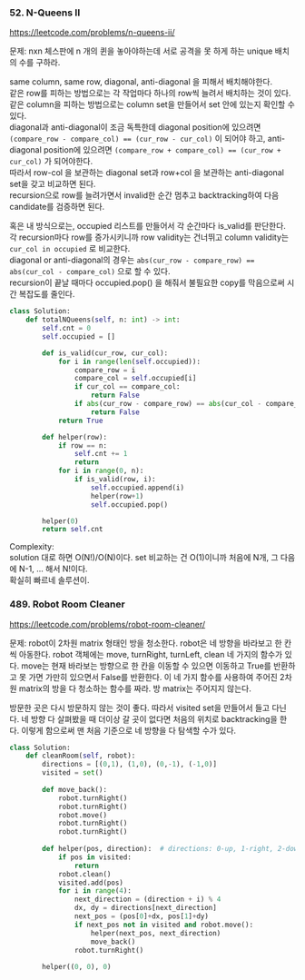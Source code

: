 ### 52. N-Queens II

https://leetcode.com/problems/n-queens-ii/

문제: nxn 체스판에 n 개의 퀸을 놓아야하는데 서로 공격을 못 하게 하는 unique 배치의 수를 구하라.

same column, same row, diagonal, anti-diagonal 을 피해서 배치해야한다.   
같은 row를 피하는 방법으로는 각 작업마다 하나의 row씩 늘려서 배치하는 것이 있다.   
같은 column을 피하는 방법으로는 column set을 만들어서 set 안에 있는지 확인할 수 있다.   
diagonal과 anti-diagonal이 조금 독특한데 diagonal position에 있으려면 `(compare_row - compare_col) == (cur_row - cur_col)` 이 되어야 하고, anti-diagonal position에 있으려면 `(compare_row + compare_col) == (cur_row + cur_col)` 가 되어야한다.   
따라서 row-col 을 보관하는 diagonal set과 row+col 을 보관하는 anti-diagonal set을 갖고 비교하면 된다.   
recursion으로 row를 늘려가면서 invalid한 순간 멈추고 backtracking하여 다음 candidate를 검증하면 된다.   

혹은 내 방식으로는, occupied 리스트를 만들어서 각 순간마다 is_valid를 판단한다.   
각 recursion마다 row를 증가시키니까 row validity는 건너뛰고 column validity는 `cur_col in occupied` 로 비교한다.   
diagonal or anti-diagonal의 경우는 `abs(cur_row - compare_row) == abs(cur_col - compare_col)` 으로 할 수 있다.   
recursion이 끝날 때마다 occupied.pop() 을 해줘서 불필요한 copy를 막음으로써 시간 복잡도를 줄인다.   

```python
class Solution:
    def totalNQueens(self, n: int) -> int:
        self.cnt = 0
        self.occupied = []

        def is_valid(cur_row, cur_col):
            for i in range(len(self.occupied)):
                compare_row = i
                compare_col = self.occupied[i]
                if cur_col == compare_col:
                    return False
                if abs(cur_row - compare_row) == abs(cur_col - compare_col):
                    return False
            return True

        def helper(row):
            if row == n:
                self.cnt += 1
                return
            for i in range(0, n):
                if is_valid(row, i):
                    self.occupied.append(i)
                    helper(row+1)
                    self.occupied.pop()

        helper(0)
        return self.cnt
```

Complexity:   
solution 대로 하면 O(N!)/O(N)이다. set 비교하는 건 O(1)이니까 처음에 N개, 그 다음에 N-1, ... 해서 N!이다.    
확실히 빠르네 솔루션이.


### 489. Robot Room Cleaner

https://leetcode.com/problems/robot-room-cleaner/

문제: robot이 2차원 matrix 형태인 방을 청소한다. robot은 네 방향을 바라보고 한 칸씩 아동한다. 
robot 객체에는 move, turnRight, turnLeft, clean 네 가지의 함수가 있다. move는 현재 바라보는 방향으로 한 칸을 이동할 수 있으면 이동하고 True를 반환하고 못 가면 가만히 있으면서 False를 반환한다.
이 네 가지 함수를 사용하여 주어진 2차원 matrix의 방을 다 청소하는 함수를 짜라. 방 matrix는 주어지지 않는다.

방문한 곳은 다시 방문하지 않는 것이 좋다. 따라서 visited set을 만들어서 들고 다닌다. 네 방향 다 살펴봤을 때 더이상 갈 곳이 없다면 처음의 위치로 backtracking을 한다. 이렇게 함으로써 맨 처음 기준으로 네 방향을 다 탐색할 수가 있다.

```python
class Solution:
    def cleanRoom(self, robot):
        directions = [(0,1), (1,0), (0,-1), (-1,0)]
        visited = set()
        
        def move_back():
            robot.turnRight()
            robot.turnRight()
            robot.move()
            robot.turnRight()
            robot.turnRight()
        
        def helper(pos, direction):  # directions: 0-up, 1-right, 2-down, 3-left
            if pos in visited:
                return
            robot.clean()
            visited.add(pos)
            for i in range(4):
                next_direction = (direction + i) % 4
                dx, dy = directions[next_direction]
                next_pos = (pos[0]+dx, pos[1]+dy)
                if next_pos not in visited and robot.move():
                    helper(next_pos, next_direction)
                    move_back()
                robot.turnRight()
        
        helper((0, 0), 0)
```